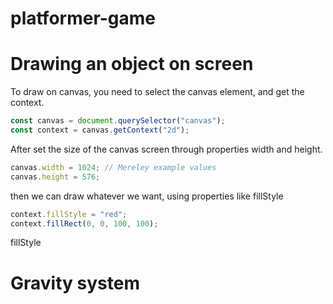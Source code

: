 # platformer-game

# Drawing an object on screen

To draw on canvas, you need to select the canvas element, and get the context.

```javascript
const canvas = document.querySelector("canvas");
const context = canvas.getContext("2d");
```

After set the size of the canvas screen through properties width and height.

```javascript
canvas.width = 1024; // Mereley example values
canvas.height = 576;
```

then we can draw whatever we want, using properties like fillStyle

```javascript
context.fillStyle = "red";
context.fillRect(0, 0, 100, 100);
```

fillStyle

# Gravity system

